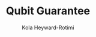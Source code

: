 ---
title: Qubit Guarantee
author: Kola Heyward-Rotimi
description: A cybersecurity specialist named Kurt uses his employers' quantum computing platform to help corporations nullify ransomware attacks--but a routine job goes far off-script when he's sent to Raleigh, North Carolina.
weight: 7
---